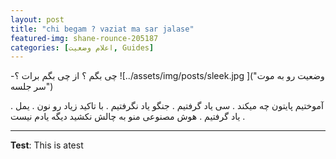 ```yaml
---
layout: post
title: "chi begam ? vaziat ma sar jalase"
featured-img: shane-rounce-205187
categories: [اعلام وضعیت, Guides]
---
```


-چی بگم ؟ 
از چی بگم برات ؟ 
![../assets/img/posts/sleek.jpg ]("وضعیت رو به موت سر جلسه")

. آموختیم پایتون چه میکند
. سی یاد گرفتیم 
. جنگو یاد نگرفتیم . با تاکید زیاد رو نون 
. یمل یاد گرفتیم 
. هوش مصنوعی منو به چالش نکشید دیگه یادم نیست . 

---
**Test**: This is atest